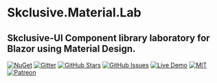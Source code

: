 Skclusive.Material.Lab
=============================

## Skclusive-UI Component library laboratory for Blazor using Material Design.
[![NuGet](https://img.shields.io/nuget/v/Skclusive.Material.Lab.svg)](https://www.nuget.org/packages/Skclusive.Material.Lab/)
[![Gitter](https://badges.gitter.im/skclusive-ui/community.svg)](https://gitter.im/skclusive-ui/community?utm_source=badge&utm_medium=badge&utm_campaign=pr-badge)
[![GitHub Stars](https://img.shields.io/github/stars/skclusive/Skclusive.Material.Lab.svg)](https://github.com/skclusive/Skclusive.Material.Lab/stargazers)
[![GitHub Issues](https://img.shields.io/github/issues/skclusive/Skclusive.Material.Lab.svg)](https://github.com/skclusive/Skclusive.Material.Lab/issues)
[![Live Demo](https://img.shields.io/badge/demo-online-green.svg)](https://skclusive.github.io/Skclusive.Material.Docs/)
[![MIT](https://img.shields.io/github/license/skclusive/Skclusive.Material.Lab.svg)](LICENSE)
[![Patreon](https://img.shields.io/badge/Patreon-donation-blue)](https://www.patreon.com/skclusive)
